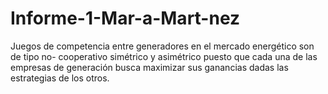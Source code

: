 # Informe-1-Mar-a-Mart-nez
Juegos de competencia entre generadores en el mercado energético son de tipo no- cooperativo simétrico y asimétrico puesto que cada una de las empresas de generación busca maximizar sus ganancias dadas las estrategias de los otros.
